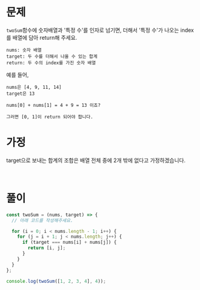 # 문제

`twoSum`함수에 숫자배열과 '특정 수'를 인자로 넘기면,
더해서 '특정 수'가 나오는 index를 배열에 담아 return해 주세요.

```
nums: 숫자 배열
target: 두 수를 더해서 나올 수 있는 합계
return: 두 수의 index를 가진 숫자 배열
```

예를 들어,

```
nums은 [4, 9, 11, 14]
target은 13

nums[0] + nums[1] = 4 + 9 = 13 이죠?

그러면 [0, 1]이 return 되어야 합니다.
```

# 가정

target으로 보내는 합계의 조합은 배열 전체 중에 2개 밖에 없다고 가정하겠습니다.

<br>

# 풀이

```js
const twoSum = (nums, target) => {
  // 아래 코드를 작성해주세요.

  for (i = 0; i < nums.length - 1; i++) {
    for (j = i + 1; j < nums.length; j++) {
      if (target === nums[i] + nums[j]) {
        return [i, j];
      }
    }
  }
};

console.log(twoSum([1, 2, 3, 4], 4));
```
